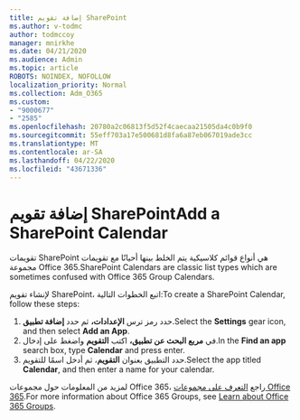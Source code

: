 ```yaml
---
title: إضافة تقويم SharePoint
ms.author: v-todmc
author: todmccoy
manager: mnirkhe
ms.date: 04/21/2020
ms.audience: Admin
ms.topic: article
ROBOTS: NOINDEX, NOFOLLOW
localization_priority: Normal
ms.collection: Adm_O365
ms.custom:
- "9000677"
- "2585"
ms.openlocfilehash: 20780a2c06813f5d52f4caecaa21505da4c0b9f0
ms.sourcegitcommit: 55eff703a17e500681d8fa6a87eb067019ade3cc
ms.translationtype: MT
ms.contentlocale: ar-SA
ms.lasthandoff: 04/22/2020
ms.locfileid: "43671336"
---
```

# <a name="add-a-sharepoint-calendar"></a><span data-ttu-id="0b052-102">إضافة تقويم SharePoint</span><span class="sxs-lookup"><span data-stu-id="0b052-102">Add a SharePoint Calendar</span></span>

<span data-ttu-id="0b052-103">تقويمات SharePoint هي أنواع قوائم كلاسيكية يتم الخلط بينها أحيانًا مع تقويمات مجموعة Office 365.</span><span class="sxs-lookup"><span data-stu-id="0b052-103">SharePoint Calendars are classic list types which are sometimes confused with Office 365 Group Calendars.</span></span>
 
<span data-ttu-id="0b052-104">لإنشاء تقويم SharePoint، اتبع الخطوات التالية:</span><span class="sxs-lookup"><span data-stu-id="0b052-104">To create a SharePoint Calendar, follow these steps:</span></span>
 
1.  <span data-ttu-id="0b052-105">حدد رمز ترس **الإعدادات،** ثم حدد **إضافة تطبيق**.</span><span class="sxs-lookup"><span data-stu-id="0b052-105">Select the **Settings** gear icon, and then select **Add an App**.</span></span>
2.  <span data-ttu-id="0b052-106">في **مربع البحث عن تطبيق،** اكتب **التقويم** واضغط على إدخال.</span><span class="sxs-lookup"><span data-stu-id="0b052-106">In the **Find an app** search box, type **Calendar** and press enter.</span></span>
3.  <span data-ttu-id="0b052-107">حدد التطبيق بعنوان **التقويم**، ثم أدخل اسمًا للتقويم.</span><span class="sxs-lookup"><span data-stu-id="0b052-107">Select the app titled **Calendar**, and then enter a name for your calendar.</span></span>

<span data-ttu-id="0b052-108">لمزيد من المعلومات حول مجموعات Office 365، راجع [التعرف على مجموعات Office 365](https://support.office.com/article/Learn-about-Office-365-groups-b565caa1-5c40-40ef-9915-60fdb2d97fa2).</span><span class="sxs-lookup"><span data-stu-id="0b052-108">For more information about Office 365 Groups, see [Learn about Office 365 Groups](https://support.office.com/article/Learn-about-Office-365-groups-b565caa1-5c40-40ef-9915-60fdb2d97fa2).</span></span>


